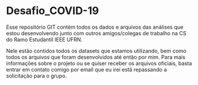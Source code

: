 # Desafio_COVID-19
Esse repositório GIT contém todos os dados e arquivos das análises que estou desenvolvendo junto com outros amigos/colegas de trabalho na CS do Ramo Estudantil IEEE UFRN.

Nele estão contidos todos os datasets que estamos utilizando, bem como todos os arquivos que foram desenvolvidos até então por mim. Para mais informações sobre o projeto ou se quiser receber os arquivos oficiais, basta entrar em contato comigo por email que eu irei está repassando a solicitação para o grupo.
